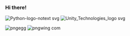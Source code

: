 ### Hi there!


![Python-logo-notext svg](https://github.com/katarzynamichalskaa/katarzynamichalskaa/assets/92379328/c06c0480-acf3-483d-b9df-1e7182029b25)  ![Unity_Technologies_logo svg](https://github.com/katarzynamichalskaa/katarzynamichalskaa/assets/92379328/9e4ed6c6-0374-4b35-a0a2-a933a893237f)

![pngegg](https://github.com/katarzynamichalskaa/katarzynamichalskaa/assets/92379328/52c1d53b-dd23-4e9d-b9a5-60817975112e) ![pngwing com](https://github.com/katarzynamichalskaa/katarzynamichalskaa/assets/92379328/3fa94f3b-3d35-48fe-9730-727fbea166a2)


<!--
**katarzynamichalskaa/katarzynamichalskaa** is a ✨ _special_ ✨ repository because its `README.md` (this file) appears on your GitHub profile.

Here are some ideas to get you started:

- 🔭 I’m currently working on ...
- 🌱 I’m currently learning ...
- 👯 I’m looking to collaborate on ...
- 🤔 I’m looking for help with ...
- 💬 Ask me about ...
- 📫 How to reach me: ...
- 😄 Pronouns: ...
- ⚡ Fun fact: ...
-->
